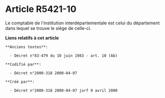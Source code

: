 # Article R5421-10

Le comptable de l'institution interdépartementale est celui du département dans lequel se trouve le siège de celle-ci.

**Liens relatifs à cet article**

	**Anciens textes**:

	  - Décret n°83-479 du 10 juin 1983 - art. 10 (Ab)

	**Codifié par**:

	  - Décret n°2000-318 2000-04-07

	**Créé par**:

	  - Décret n°2000-318 2000-04-07 jorf 9 avril 2000

